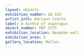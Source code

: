 ```yaml
---
layout: objects
exhibition_number: 16-324
artist_info: Adriaen Coorte
label: A bundle of asparagus
object_number: PDP 2575
exhibition_location: Bespoke wall
exhibition_area: G
gallery_location: Mellon
---
```


